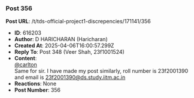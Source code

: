 ### Post 356
**Post URL**: /t/tds-official-project1-discrepencies/171141/356
- **ID**: 616203
- **Author**: D HARICHARAN  (Haricharan)
- **Created At**: 2025-04-06T16:00:57.299Z
- **Reply To**: Post 348 (Veer Shah, 23f1001524)
- **Content**:  
  <a class="mention" href="/u/carlton">@carlton</a><br>
Same for sir. I have made my post similarly, roll number is 23f2001390 and email is 23f2001390@ds.study.iitm.ac.in
- **Reactions**: None
- **Post Number**: 356

